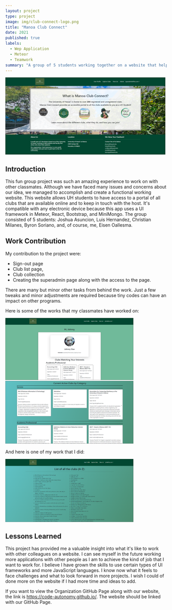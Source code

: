 ```yaml
---
layout: project
type: project
image: img/club-connect-logo.png
title: "Manoa Club Connect"
date: 2021
published: true
labels:
  - Wep Application
  - Meteor
  - Teamwork
summary: "A group of 5 students working together on a website that helps provide easy and accessible protal to all clubs available to UH students."
---
```


<div class="text-center p-4">
  <img width="500px" src="../img/club-connect-image.png" class="img-thumbnail" >
</div>

## Introduction

This fun group project was such an amazing experience to work on with other classmates. Although we have faced many issues and concerns about our idea, we managed to accomplish and create a functional working website. This website allows UH students to have access to a portal of all clubs that are available online and to keep in touch with the host. It's compatible with any electronic device because this app uses a UI framework in Meteor, React, Bootstrap, and MiniMongo. The group consisted of 5 students: Joshua Asuncion, Luis Hernandez, Christian Milanes, Byron Soriano, and, of course, me, Eisen Oallesma.

## Work Contribution

My contribution to the project were:

* Sign-out page
* Club list page, 
* Club collection
* Creating the superadmin page along with the access to the page.

There are many but minor other tasks from behind the work. Just a few tweaks and minor adjustments are required because tiny codes can have an impact on other programs.

Here is some of the works that my classmates have worked on:

<div class="text-center p-4">
  <img width="400px" src="../img/club-connect-image(3).png" class="img-thumbnail" >
  <img width="400px" src="../img/club-connect-image(1).png" class="img-thumbnail" >
</div>

And here is one of my work that I did:

<div class="text-center p-4">
  <img width="400px" src="../img/club-connect-image(2).png" class="img-thumbnail" >
</div>

## Lessons Learned

This project has provided me a valuable insight into what it's like to work with other colleagues on a website. I can see myself in the future working more applications with other people as I am to achieve the kind of job that I want to work for. I believe I have grown the skills to use certain types of UI frameworks and more JavaScript languages. I know now what it feels to face challenges and what to look forward in more projects. I wish I could of done more on the website if I had more time and ideas to add.

If you want to view the Organization GitHub Page along with our website, the link is https://code-autonomy.github.io/. The website should be linked with our GitHub Page.
